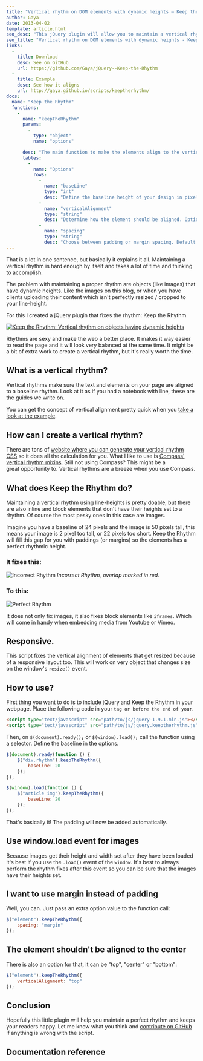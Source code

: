 ```yaml
---
title: "Vertical rhythm on DOM elements with dynamic heights – Keep the Rhythm"
author: Gaya
date: 2013-04-02
template: article.html
seo_desc: "This jQuery plugin will allow you to maintain a vertical rhythm with elements that have dynamic heights. Works on responsive layouts too."
seo_title: "Vertical rhythm on DOM elements with dynamic heights - Keep the Rhythm"
links:
  -
    title: Download
    desc: See on GitHub
    url: https://github.com/Gaya/jQuery--Keep-the-Rhythm
  -
    title: Example
    desc: See how it aligns
    url: http://gaya.github.io/scripts/keeptherhythm/
docs:
  name: "Keep the Rhythm"
  functions:
    -
      name: "keepTheRhythm"
      params:
        -
          type: "object"
          name: "options"

      desc: "The main function to make the elements align to the vertical rhythm."
      tables:
        -
          name: "Options"
          rows:
            -
              name: "baseLine"
              type: "int"
              desc: "Define the baseline height of your design in pixels. Default: 24."
            -
              name: "verticalAlignment"
              type: "string"
              desc: "Determine how the element should be aligned. Options: \"top\", \"center\", \"bottom\". Default: \"center\"."
            -
              name: "spacing"
              type: "string"
              desc: "Choose between padding or margin spacing. Default: \"padding\"."
---
```

That is a lot in one sentence, but basically it explains it all. Maintaining a vertical rhythm is hard enough by itself and takes a lot of time and thinking to accomplish.

The problem with maintaining a proper rhythm are objects (like images) that have dynamic heights. Like the images on this blog, or when you have clients uploading their content which isn't perfectly resized / cropped to your line-height.

For this I created a jQuery plugin that fixes the rhythm: Keep the Rhythm.

[![Keep the Rhythm: Vertical rhythm on objects having dynamic heights](/articles/keep-the-rhythm-vertical-rhythm-on-objects-having-dynamic-heights/keep-the-rhythm.jpg "Keep the Rhythm: Vertical rhythm on objects having dynamic heights")](/articles/keep-the-rhythm-vertical-rhythm-on-objects-having-dynamic-heights/ "Keep the Rhythm: Vertical rhythm on objects having dynamic heights")

<span class="more"></span>

Rhythms are sexy and make the web a better place. It makes it way easier to read the page and it will look very balanced at the same time. It might be a bit of extra work to create a vertical rhythm, but it's really worth the time.

What is a vertical rhythm?
--------------------------

Vertical rhythms make sure the text and elements on your page are aligned to a baseline rhythm. Look at it as if you had a notebook with line, these are the guides we write on.

You can get the concept of vertical alignment pretty quick when you [take a look at the example](http://gaya.github.io/scripts/keeptherhythm/).

How can I create a vertical rhythm?
-----------------------------------

There are tons of [website where you can generate your vertical rhythm CSS](http://drewish.com/tools/vertical-rhythm) so it does all the calculation for you. What I like to use is [Compass' vertical rhythm mixins](http://compass-style.org/reference/compass/typography/vertical_rhythm/). Still not using Compass? This might be a great opportunity to. Vertical rhythms are a breeze when you use Compass.

What does Keep the Rhythm do?
-----------------------------

Maintaining a vertical rhythm using line-heights is pretty doable, but there are also inline and block elements that don't have their heights set to a rhythm. Of course the most pesky ones in this case are images.

Imagine you have a baseline of 24 pixels and the image is 50 pixels tall, this means your image is 2 pixel too tall, or 22 pixels too short. Keep the Rhythm will fill this gap for you with paddings (or margins) so the elements has a perfect rhythmic height.

### It fixes this:

![Incorrect Rhythm](/articles/keep-the-rhythm-vertical-rhythm-on-objects-having-dynamic-heights/incorrect-rhythm.jpg) *Incorrect Rhythm, overlap marked in red.*

### To this:

![Perfect Rhythm](/articles/keep-the-rhythm-vertical-rhythm-on-objects-having-dynamic-heights/perfect-rhythm.jpg)

It does not only fix images, it also fixes block elements like `iframes`. Which will come in handy when embedding media from Youtube or Vimeo.

Responsive.
-----------

This script fixes the vertical alignment of elements that get resized because of a responsive layout too. This will work on very object that changes size on the window's `resize()` event.

How to use?
-----------

First thing you want to do is to include jQuery and Keep the Rhythm in your webpage. Place the following code in your `` tag or before the end of your ``.


```html
<script type="text/javascript" src="path/to/js/jquery-1.9.1.min.js"></script>
<script type="text/javascript" src="path/to/js/jquery.keeptherhythm.js"></script>
```


Then, on `$(document).ready();` or `$(window).load();` call the function using a selector. Define the baseline in the options.


```javascript
$(document).ready(function () {
    $("div.rhythm").keepTheRhythm({
        baseLine: 20
    });
});

$(window).load(function () {
    $("article img").keepTheRhythm({
        baseLine: 20
    });
});
```


That's basically it! The padding will now be added automatically.

Use window.load event for images
--------------------------------

Because images get their height and width set after they have been loaded it's best if you use the `.load()` event of the `window`. It's best to always perform the rhythm fixes after this event so you can be sure that the images have their heights set.

I want to use margin instead of padding
---------------------------------------

Well, you can. Just pass an extra option value to the function call:


```javascript
$("element").keepTheRhythm({
    spacing: "margin"
});
```


The element shouldn't be aligned to the center
----------------------------------------------

There is also an option for that, it can be "top", "center" or "bottom":


```javascript
$("element").keepTheRhythm({
    verticalAlignment: "top"
});
```


Conclusion
----------

Hopefully this little plugin will help you maintain a perfect rhythm and keeps your readers happy. Let me know what you think and [contribute on GitHub](https://github.com/Gaya/jQuery--Keep-the-Rhythm/issues "issues on Github") if anything is wrong with the script.

Documentation reference
-----------------------

